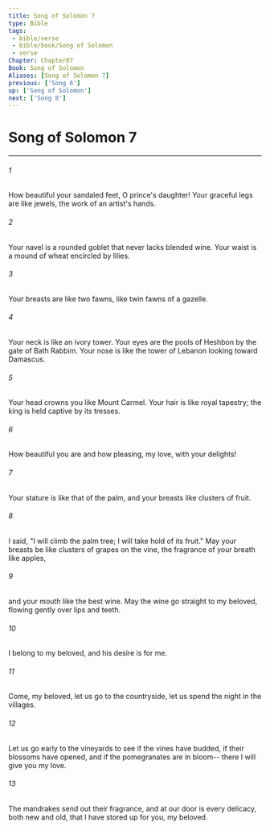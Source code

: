 ```yaml
---
title: Song of Solomon 7
type: Bible
tags:
 - bible/verse
 - bible/book/Song of Solomon
 - verse
Chapter: Chapter07
Book: Song of Solomon
Aliases: [Song of Solomon 7]
previous: ['Song 6']
up: ['Song of Solomon']
next: ['Song 8']
---
```

# Song of Solomon 7

***


###### 1 
How beautiful your sandaled feet, O prince's daughter! Your graceful legs are like jewels, the work of an artist's hands. 

###### 2 
Your navel is a rounded goblet that never lacks blended wine. Your waist is a mound of wheat encircled by lilies. 

###### 3 
Your breasts are like two fawns, like twin fawns of a gazelle. 

###### 4 
Your neck is like an ivory tower. Your eyes are the pools of Heshbon by the gate of Bath Rabbim. Your nose is like the tower of Lebanon looking toward Damascus. 

###### 5 
Your head crowns you like Mount Carmel. Your hair is like royal tapestry; the king is held captive by its tresses. 

###### 6 
How beautiful you are and how pleasing, my love, with your delights! 

###### 7 
Your stature is like that of the palm, and your breasts like clusters of fruit. 

###### 8 
I said, "I will climb the palm tree; I will take hold of its fruit." May your breasts be like clusters of grapes on the vine, the fragrance of your breath like apples, 

###### 9 
and your mouth like the best wine. May the wine go straight to my beloved, flowing gently over lips and teeth. 

###### 10 
I belong to my beloved, and his desire is for me. 

###### 11 
Come, my beloved, let us go to the countryside, let us spend the night in the villages. 

###### 12 
Let us go early to the vineyards to see if the vines have budded, if their blossoms have opened, and if the pomegranates are in bloom-- there I will give you my love. 

###### 13 
The mandrakes send out their fragrance, and at our door is every delicacy, both new and old, that I have stored up for you, my beloved. 
